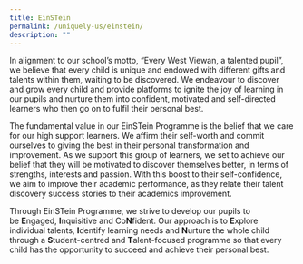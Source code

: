 ```yaml
---
title: EinSTein
permalink: /uniquely-us/einstein/
description: ""
---
```

In alignment to our school’s motto, “Every West Viewan, a talented pupil”, we believe that every child is unique and endowed with different gifts and talents within them, waiting to be discovered. We endeavour to discover and grow every child and provide platforms to ignite the joy of learning in our pupils and nurture them into confident, motivated and self-directed learners who then go on to fulfil their personal best.

  

The fundamental value in our EinSTein Programme is the belief that we care for our high support learners. We affirm their self-worth and commit ourselves to giving the best in their personal transformation and improvement. As we support this group of learners, we set to achieve our belief that they will be motivated to discover themselves better, in terms of strengths, interests and passion. With this boost to their self-confidence, we aim to improve their academic performance, as they relate their talent discovery success stories to their academics improvement.

  

Through EinSTein Programme, we strive to develop our pupils to be **E**ngaged, **I**nquisitive and Co**N**fident. Our approach is to **E**xplore individual talents, **I**dentify learning needs and **N**urture the whole child through a **S**tudent-centred and **T**alent-focused programme so that every child has the opportunity to succeed and achieve their personal best.

